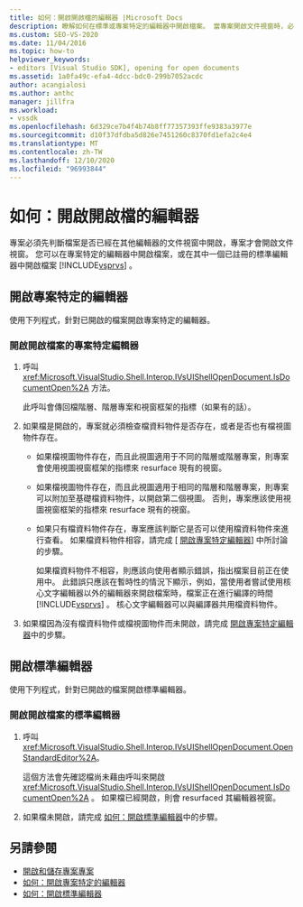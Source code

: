 ```yaml
---
title: 如何：開啟開啟檔的編輯器 |Microsoft Docs
description: 瞭解如何在標準或專案特定的編輯器中開啟檔案。 當專案開啟文件視窗時，必須判斷檔案是否已開啟。
ms.custom: SEO-VS-2020
ms.date: 11/04/2016
ms.topic: how-to
helpviewer_keywords:
- editors [Visual Studio SDK], opening for open documents
ms.assetid: 1a0fa49c-efa4-4dcc-bdc0-299b7052acdc
author: acangialosi
ms.author: anthc
manager: jillfra
ms.workload:
- vssdk
ms.openlocfilehash: 6d329ce7b4f4b74b8ff77357393ffe9383a3977e
ms.sourcegitcommit: d10f37dfdba5d826e7451260c8370fd1efa2c4e4
ms.translationtype: MT
ms.contentlocale: zh-TW
ms.lasthandoff: 12/10/2020
ms.locfileid: "96993844"
---
```

# <a name="how-to-open-editors-for-open-documents"></a>如何：開啟開啟檔的編輯器
專案必須先判斷檔案是否已經在其他編輯器的文件視窗中開啟，專案才會開啟文件視窗。 您可以在專案特定的編輯器中開啟檔案，或在其中一個已註冊的標準編輯器中開啟檔案 [!INCLUDE[vsprvs](../code-quality/includes/vsprvs_md.md)] 。

## <a name="open-a-project-specific-editor"></a>開啟專案特定的編輯器
 使用下列程式，針對已開啟的檔案開啟專案特定的編輯器。

### <a name="to-open-a-project-specific-editor-for-an-open-file"></a>開啟開啟檔案的專案特定編輯器

1. 呼叫 <xref:Microsoft.VisualStudio.Shell.Interop.IVsUIShellOpenDocument.IsDocumentOpen%2A> 方法。

    此呼叫會傳回檔階層、階層專案和視窗框架的指標（如果有的話）。

2. 如果檔是開啟的，專案就必須檢查檔資料物件是否存在，或者是否也有檔視圖物件存在。

   - 如果檔視圖物件存在，而且此視圖適用于不同的階層或階層專案，則專案會使用視圖視窗框架的指標來 resurface 現有的視窗。

   - 如果檔視圖物件存在，而且此視圖適用于相同的階層和階層專案，則專案可以附加至基礎檔資料物件，以開啟第二個視圖。 否則，專案應該使用視圖視窗框架的指標來 resurface 現有的視窗。

   - 如果只有檔資料物件存在，專案應該判斷它是否可以使用檔資料物件來進行查看。 如果檔資料物件相容，請完成 [ [開啟專案特定編輯器](../extensibility/how-to-open-project-specific-editors.md)] 中所討論的步驟。

     如果檔資料物件不相容，則應該向使用者顯示錯誤，指出檔案目前正在使用中。 此錯誤只應該在暫時性的情況下顯示，例如，當使用者嘗試使用核心文字編輯器以外的編輯器來開啟檔案時，檔案正在進行編譯的時間 [!INCLUDE[vsprvs](../code-quality/includes/vsprvs_md.md)] 。 核心文字編輯器可以與編譯器共用檔資料物件。

3. 如果檔因為沒有檔資料物件或檔視圖物件而未開啟，請完成 [開啟專案特定編輯器](../extensibility/how-to-open-project-specific-editors.md)中的步驟。

## <a name="open-a-standard-editor"></a>開啟標準編輯器
 使用下列程式，針對已開啟的檔案開啟標準編輯器。

### <a name="to-open-a-standard-editor-for-an-open-file"></a>開啟開啟檔案的標準編輯器

1. 呼叫 <xref:Microsoft.VisualStudio.Shell.Interop.IVsUIShellOpenDocument.OpenStandardEditor%2A>。

     這個方法會先確認檔尚未藉由呼叫來開啟 <xref:Microsoft.VisualStudio.Shell.Interop.IVsUIShellOpenDocument.IsDocumentOpen%2A> 。 如果檔已經開啟，則會 resurfaced 其編輯器視窗。

2. 如果檔未開啟，請完成 [如何：開啟標準編輯器](../extensibility/how-to-open-standard-editors.md)中的步驟。

## <a name="see-also"></a>另請參閱
- [開啟和儲存專案專案](../extensibility/internals/opening-and-saving-project-items.md)
- [如何：開啟專案特定的編輯器](../extensibility/how-to-open-project-specific-editors.md)
- [如何：開啟標準編輯器](../extensibility/how-to-open-standard-editors.md)
